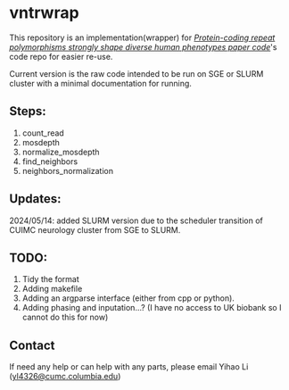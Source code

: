 # vntrwrap

This repository is an implementation(wrapper) for [*Protein-coding repeat polymorphisms strongly shape diverse human phenotypes paper code*](https://www.science.org/doi/10.1126/science.abg8289)'s code repo for easier re-use.

Current version is the raw code intended to be run on SGE or SLURM cluster with a minimal documentation for running.

## Steps:

1. count_read
2. mosdepth
3. normalize_mosdepth
4. find_neighbors
5. neighbors_normalization

## Updates:

2024/05/14: added SLURM version due to the scheduler transition of CUIMC neurology cluster from SGE to SLURM.

## TODO:

1. Tidy the format
2. Adding makefile
3. Adding an argparse interface (either from cpp or python).
4. Adding phasing and inputation...? (I have no access to UK biobank so I cannot do this for now)

## Contact

If need any help or can help with any parts, please email Yihao Li (yl4326@cumc.columbia.edu)
